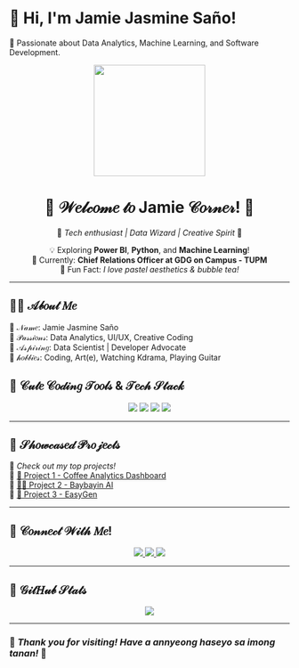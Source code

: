 # 👋 Hi, I'm Jamie Jasmine Saño!
🚀 Passionate about Data Analytics, Machine Learning, and Software Development.
<!-- Cute Header -->
<div align="center">
  <img src="https://i.gifer.com/embedded/download/3pjT.gif" width="200"/>
  
  # 🌸 𝒲𝑒𝓁𝒸𝑜𝓂𝑒 𝓉𝑜 Jamie 𝒞𝑜𝓇𝓃𝑒𝓇! 🌸  
  🎀 *Tech enthusiast | Data Wizard | Creative Spirit* 🎀  

  💡 Exploring **Power BI**, **Python**, and **Machine Learning**!  
  🎯 Currently: **Chief Relations Officer at GDG on Campus - TUPM**  
  🍰 Fun Fact: *I love pastel aesthetics & bubble tea!*  
</div>

---

## 🐻‍❄️ 𝒜𝒷𝑜𝓊𝓉 𝑀𝑒  
  🎀 𝒩𝒶𝓂𝑒: Jamie Jasmine Saño<br>
  🐾 𝒫𝒶𝓈𝓈𝒾𝑜𝓃𝓈: Data Analytics, UI/UX, Creative Coding<br>
  🌈 𝒜𝓈𝓅𝒾𝓇𝒾𝓃𝑔: Data Scientist | Developer Advocate<br>
  🍓 𝒽𝑜𝒷𝒷𝒾𝑒𝓈: Coding, Art(e), Watching Kdrama, Playing Guitar<br>

## 🎨 **𝒞𝓊𝓉𝑒 𝒞𝑜𝒹𝒾𝓃𝑔 𝒯𝑜𝑜𝓁𝓈 & 𝒯𝑒𝒸𝒽 𝒮𝓉𝒶𝒸𝓀**
<p align="center">
  <img src="https://img.shields.io/badge/Python-F7DF1E?style=for-the-badge&logo=python&logoColor=3776AB"/>
  <img src="https://img.shields.io/badge/Power%20BI-F2C811?style=for-the-badge&logo=power-bi&logoColor=black"/>
  <img src="https://img.shields.io/badge/SQL-4479A1?style=for-the-badge&logo=postgresql&logoColor=white"/>
  <img src="https://img.shields.io/badge/JavaScript-F7DF1E?style=for-the-badge&logo=javascript&logoColor=black"/>
</p>

---

## 🍰 **𝒮𝒽𝑜𝓌𝒸𝒶𝓈𝑒𝒹 𝒫𝓇𝑜𝒿𝑒𝒸𝓉𝓈**
🎀 *Check out my top projects!*  
🔹 [🌸 Project 1 - Coffee Analytics Dashboard](#)  
🔹 [🐻‍❄️ Project 2 - Baybayin AI](#)  
🔹 [🍓 Project 3 - EasyGen](#)  

---

## 🧸 **𝒞𝑜𝓃𝓃𝑒𝒸𝓉 𝒲𝒾𝓉𝒽 𝑀𝑒!**
<p align="center">
  <a href="your-linkedin-url">
    <img src="https://img.shields.io/badge/LinkedIn-Profile-blue?style=for-the-badge&logo=linkedin"/>
  </a>
  <a href="your-portfolio-url">
    <img src="https://img.shields.io/badge/Portfolio-Website-orange?style=for-the-badge&logo=github"/>
  </a>
  <a href="your-email">
    <img src="https://img.shields.io/badge/Email-Contact-red?style=for-the-badge&logo=gmail"/>
  </a>
</p>

---

## 🌈 **𝒢𝒾𝓉𝐻𝓊𝒷 𝒮𝓉𝒶𝓉𝓈**
<p align="center">
  <img src="https://github-readme-stats.vercel.app/api?username=your-github-username&show_icons=true&theme=tokyonight&icon_color=FF69B4&title_color=ffb6c1&text_color=ffffff&bg_color=DEG,C1C1FF,FFC1CC"/>
</p>

---

### 🌸 *Thank you for visiting! Have a annyeong haseyo sa imong tanan!* 🌸
